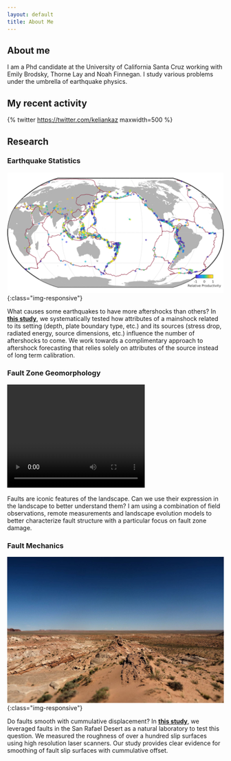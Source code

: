 ```yaml
---
layout: default
title: About Me
---
```


## About me
I am a Phd candidate at the University of California Santa Cruz working with Emily Brodsky, Thorne Lay and Noah Finnegan. I study various problems under the umbrella of earthquake physics.

## My recent activity
{% twitter https://twitter.com/keliankaz maxwidth=500 %}

## Research

### Earthquake Statistics

![relative aftershock productivity](assets/img/worldmap_res.png){:class="img-responsive"}

What causes some earthquakes to have more aftershocks than others? In <a href="https://scholar.google.ca/citations?hl=en&user=XsIHgIsAAAAJ">__this study__</a>, we systematically tested how attributes of a mainshock related to its setting (depth, plate boundary type, etc.) and its sources (stress drop, radiated energy, source dimensions, etc.) influence the number of aftershocks to come. We work towards a complimentary approach to aftershock forecasting that relies solely on attributes of the source instead of long term calibration.

### Fault Zone Geomorphology

<video controls="loop"
       width="320"
       height="240"
       name="Video Name"
       src="assets/gifs/landscape_evolution.mov">
</video>

Faults are iconic features of the landscape. Can we use their expression in the landscape to better understand them? I am using a combination of field observations, remote measurements and landscape evolution models to better characterize fault structure with a particular focus on fault zone damage.

### Fault Mechanics

![Utah](assets/img/utah_mollys_castle.jpg){:class="img-responsive"}

Do faults smooth with cummulative displacement? In <a href="https://agupubs.onlinelibrary.wiley.com/doi/abs/10.1029/2018JB015638">__this study__</a>, we leveraged faults in the San Rafael Desert as a natural laboratory to test this question. We measured the roughness of over a hundred slip surfaces using high resolution laser scanners. Our study provides clear evidence for smoothing of fault slip surfaces with cummulative offset.


<!-- -----
thing | 2 | more -->
